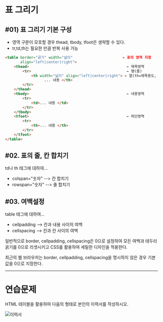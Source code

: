 # 표 그리기
## #01) 표 그리기 기본 구성

- 영역 구문이 모호할 경우 thead, tbody, tfoot은 생략할 수 있다.
- tr,td,th는 필요한 만큼 반복 사용 가능

```html
<table border="굵기" width="넓이"                       ← 표의 영역 지정
       align="left|center|right">
    <thead>                                             ← 제목영역
        <tr>                                            ← 행(줄)
            <th width="넓이" align="left|center|right"> ← 열(th=제목용도, td=내용용도)
                  ... 내용 </th>
        </tr>
    </thead>
    <tbody>                                             ← 내용영역
        <tr>
            <td>... 내용 </td>
        </tr>
    </tbody>
    <tfoot>                                             ← 하단영역
        <tr>
            <th>... 내용 </th>
        </tr>
    </tfoot>
</table>
```

## #02. 표의 줄, 칸 합치기

td나 th 태그에 대하여...

- colspan="숫자"  --> 칸 합치기
- rowspan="숫자"  --> 줄 합치기


## #03. 여백설정

table 태그에 대하여...

- cellpadding --> 칸과 내용 사이의 여백
- cellspacing --> 칸과 칸 사이의 여백

일반적으로 border, cellpadding, cellspacing은 0으로 설정하여 모든 여백과 테두리 굵기를 0으로 리셋시키고 CSS를 활용하여 세밀한 디자인을 적용한다.

최근의 웹 브라우저는 border, cellpadding, cellspacing을 명시하지 않은 경우 기본값을 0으로 지정한다.

----

# 연습문제

HTML 테이블을 활용하여 다음의 형태로 본인의 이력서를 작성하시오.

![이력서](res/exam.png)